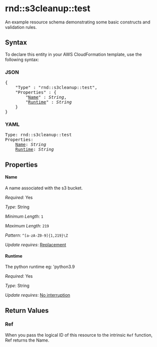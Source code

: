 # rnd::s3cleanup::test

An example resource schema demonstrating some basic constructs and validation rules.

## Syntax

To declare this entity in your AWS CloudFormation template, use the following syntax:

### JSON

<pre>
{
    "Type" : "rnd::s3cleanup::test",
    "Properties" : {
        "<a href="#name" title="Name">Name</a>" : <i>String</i>,
        "<a href="#runtime" title="Runtime">Runtime</a>" : <i>String</i>
    }
}
</pre>

### YAML

<pre>
Type: rnd::s3cleanup::test
Properties:
    <a href="#name" title="Name">Name</a>: <i>String</i>
    <a href="#runtime" title="Runtime">Runtime</a>: <i>String</i>
</pre>

## Properties

#### Name

A name associated with the s3 bucket.

_Required_: Yes

_Type_: String

_Minimum Length_: <code>1</code>

_Maximum Length_: <code>219</code>

_Pattern_: <code>^[a-zA-Z0-9]{1,219}\Z</code>

_Update requires_: [Replacement](https://docs.aws.amazon.com/AWSCloudFormation/latest/UserGuide/using-cfn-updating-stacks-update-behaviors.html#update-replacement)

#### Runtime

The python runtime eg: 'python3.9

_Required_: Yes

_Type_: String

_Update requires_: [No interruption](https://docs.aws.amazon.com/AWSCloudFormation/latest/UserGuide/using-cfn-updating-stacks-update-behaviors.html#update-no-interrupt)

## Return Values

### Ref

When you pass the logical ID of this resource to the intrinsic `Ref` function, Ref returns the Name.

